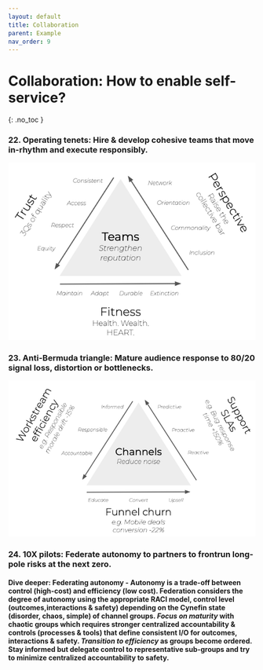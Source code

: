 ```yaml
---
layout: default
title: Collaboration
parent: Example
nav_order: 9
---
```


# **Collaboration:** How to enable self-service?
{: .no_toc }

### **22. Operating tenets:** Hire & develop cohesive teams that move in-rhythm and execute responsibly.
![](/assets/images/tenets.jpg)

### **23. Anti-Bermuda triangle:** Mature audience response to 80/20 signal loss, distortion or bottlenecks.
![](/assets/images/triangle.jpg)

### **24. 10X pilots:** Federate autonomy to partners to frontrun long-pole risks at the next zero.

#### **Dive deeper:** Federating autonomy - Autonomy is a trade-off between control (high-cost) and efficiency (low cost). Federation considers the degree of autonomy using the appropriate RACI model, control level (outcomes,interactions & safety) depending on the Cynefin state (disorder, chaos, simple) of channel groups. *Focus on maturity* with chaotic groups which requires stronger centralized accountability & controls (processes & tools) that define consistent I/O for outcomes, interactions & safety. *Transition to efficiency* as groups become ordered. Stay informed but delegate control to representative sub-groups and try to minimize centralized accountability to safety.